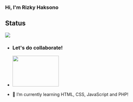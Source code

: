 ### Hi, I'm Rizky Haksono

## Status
<img src="https://github-readme-stats.vercel.app/api?username=rizkyhaksono&&show_icons=true&title_color=800080&icon_color=bb2acf&text_color=daf7dc&bg_color=000000">

- <h3>Let's do collaborate!</h3>

- <img src="https://media.giphy.com/media/rFfmUWVMOyKVG/giphy.gif" width="150" height="100" />

- 🌱 I’m currently learning HTML, CSS, JavaScript and PHP! 

<!---
rizkyhaksono/rizkyhaksono is a ✨ special ✨ repository because its `README.md` (this file) appears on your GitHub profile.
You can click the Preview link to take a look at your changes.
--->
